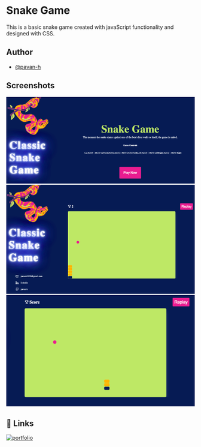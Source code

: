 
# Snake Game 

This is a basic snake game created with javaScript functionality and designed with CSS. 



## Author

- [@pavan-h](https://www.github.com/pavan-h)


## Screenshots

![App Screenshot](https://github.com/pavan-h/snake-game/blob/40782d691c40c2ee26019dd364f815a319a57b12/img/screenshot-1.png)
![App Screenshot](https://github.com/pavan-h/snake-game/blob/40782d691c40c2ee26019dd364f815a319a57b12/img/screenshot-2.png)
![App Screenshot](https://github.com/pavan-h/snake-game/blob/40782d691c40c2ee26019dd364f815a319a57b12/img/screenshot-3.png)

## 🔗 Links
[![portfolio](https://img.shields.io/badge/my_portfolio-000?style=for-the-badge&logo=ko-fi&logoColor=white)](https://pavan-h.netlify.app)



